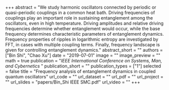 ﻿+++ 
abstract = "We study harmonic oscillators connected by periodic or quasi-periodic couplings in a common heat bath. Driving frequencies of couplings play an important role in sustaining entanglement among the oscillators, even in high temperature. Driving amplitudes and relative driving frequencies determine whether entanglement would occur, while the base frequency determines characteristic parameters of entanglement dynamics. Frequency properties of ripples in logarithmic entropy are investigated by FFT, in cases with multiple coupling terms. Finally, frequency landscape is given for controlling entanglement dynamics."
abstract_short = ""
authors = ["Bin Shi", "Chao Xu"]
date = "2019-07-01"
image = ""
image_preview = ""
math = true
publication = "*IEEE International Conference on Systems, Man, and Cybernetics* "
publication_short = ""
publication_types = ["1"]
selected = false
title = "Frequency analysis of entanglement dynamics in coupled quantum oscillators"
url_code = ""
url_dataset = ""
url_pdf = ""
url_project = ""
url_slides = "papers/Bin_Shi IEEE SMC.pdf"
url_video = ""
+++


